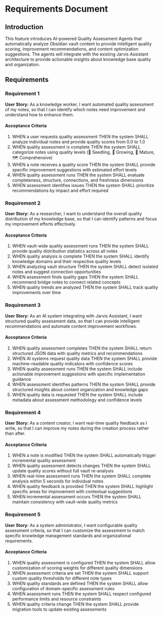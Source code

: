 # Requirements Document

## Introduction

This feature introduces AI-powered Quality Assessment Agents that automatically analyze Obsidian vault content to provide intelligent quality scoring, improvement recommendations, and content optimization suggestions. The agents will integrate with the existing Jarvis Assistant architecture to provide actionable insights about knowledge base quality and organization.

## Requirements

### Requirement 1

**User Story:** As a knowledge worker, I want automated quality assessment of my notes, so that I can identify which notes need improvement and understand how to enhance them.

#### Acceptance Criteria

1. WHEN a user requests quality assessment THEN the system SHALL analyze individual notes and provide quality scores from 0.0 to 1.0
2. WHEN quality assessment is complete THEN the system SHALL categorize notes using quality levels (🌱 Seedling, 🌿 Growing, 🌳 Mature, 🗺️ Comprehensive)
3. WHEN a note receives a quality score THEN the system SHALL provide specific improvement suggestions with estimated effort levels
4. WHEN quality assessment runs THEN the system SHALL evaluate completeness, structure, connections, and freshness dimensions
5. WHEN assessment identifies issues THEN the system SHALL prioritize recommendations by impact and effort required

### Requirement 2

**User Story:** As a researcher, I want to understand the overall quality distribution of my knowledge base, so that I can identify patterns and focus my improvement efforts effectively.

#### Acceptance Criteria

1. WHEN vault-wide quality assessment runs THEN the system SHALL provide quality distribution statistics across all notes
2. WHEN quality analysis is complete THEN the system SHALL identify knowledge domains and their respective quality levels
3. WHEN analyzing vault structure THEN the system SHALL detect isolated notes and suggest connection opportunities
4. WHEN assessment finds quality gaps THEN the system SHALL recommend bridge notes to connect related concepts
5. WHEN quality trends are analyzed THEN the system SHALL track quality improvements over time

### Requirement 3

**User Story:** As an AI system integrating with Jarvis Assistant, I want structured quality assessment data, so that I can provide intelligent recommendations and automate content improvement workflows.

#### Acceptance Criteria

1. WHEN quality assessment completes THEN the system SHALL return structured JSON data with quality metrics and recommendations
2. WHEN AI systems request quality data THEN the system SHALL provide machine-readable quality indicators with confidence scores
3. WHEN quality assessment runs THEN the system SHALL include actionable improvement suggestions with specific implementation guidance
4. WHEN assessment identifies patterns THEN the system SHALL provide structured insights about content organization and knowledge gaps
5. WHEN quality data is requested THEN the system SHALL include metadata about assessment methodology and confidence levels

### Requirement 4

**User Story:** As a content creator, I want real-time quality feedback as I write, so that I can improve my notes during the creation process rather than after.

#### Acceptance Criteria

1. WHEN a note is modified THEN the system SHALL automatically trigger incremental quality assessment
2. WHEN quality assessment detects changes THEN the system SHALL update quality scores without full vault re-analysis
3. WHEN real-time assessment runs THEN the system SHALL complete analysis within 5 seconds for individual notes
4. WHEN quality feedback is provided THEN the system SHALL highlight specific areas for improvement with contextual suggestions
5. WHEN incremental assessment occurs THEN the system SHALL maintain consistency with vault-wide quality metrics

### Requirement 5

**User Story:** As a system administrator, I want configurable quality assessment criteria, so that I can customize the assessment to match specific knowledge management standards and organizational requirements.

#### Acceptance Criteria

1. WHEN quality assessment is configured THEN the system SHALL allow customization of scoring weights for different quality dimensions
2. WHEN assessment criteria are set THEN the system SHALL support custom quality thresholds for different note types
3. WHEN quality standards are defined THEN the system SHALL allow configuration of domain-specific assessment rules
4. WHEN assessment runs THEN the system SHALL respect configured performance limits and resource constraints
5. WHEN quality criteria change THEN the system SHALL provide migration tools to update existing assessments